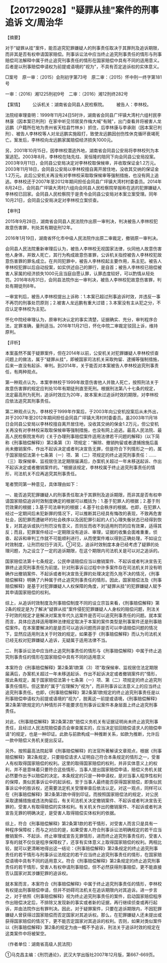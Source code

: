 # 【201729028】"疑罪从挂"案件的刑事追诉 文/周治华

【摘要】

对于"疑罪从挂"案件，能否追究犯罪嫌疑人的刑事责任取决于其罪刑及追诉期限，而非其是否有权申请国家赔偿。刑事诉讼法中应当终止追究刑事责任的情形与刑事赔偿司法解释中属于终止追究刊事责任的情形在国家赔偿中具有不同的适用意义。后者是以刑事赔偿申请权为前提或语境的"视为"，不具有否定追诉权的实体意义。

□案号　原一审：（2015）会刑初字第73号　原二审：（2015）怀中刑一终字第181号

一审：（2016）湘1225刑初9号　二审：（2016）湘12刑终282号

【案情】 　　公诉机关：湖南省会同县人民检察院。 　　被告人：李林校。

法院经审理查明：1999年11月24日5时许，湖南省会同县广坪镇大湾村六组村民李林康（因本案已判刑）在家中听见邻居吴作梅大喊"有贼"，出门查看并将被害人龙远鹏（户籍所在地为贵州省天柱县竹林乡）抓住，后李林康与李承刚（因本案已判刑）、被告人李林校等人对龙远鹏实施殴打，致使龙远鹏因创伤性休克循环衰竭死亡。案发后，李林校向龙远鹏家属赔偿经济损失1000元。

另，2001年10月15日，因李林校潜逃外地，湖南省会同县公安局将李林校列为本案逃犯。2003年8月，李林校在陆先炷、吴恒隆的陪同下向会同县公安局投案。2003年9月11日，会同县公安局决定对李林校取保候审，并收取保证金1.2万元。2003年11月18日，会同县公安局以李林校擅自离开居住地，没收其交纳的保证金1.2万元。此后公安机关再没有对李林校采取取保候审等强制措施，也没有网上追逃。李林校还于2007年至2012年期间担任会同县广坪镇大湾村村委委员。2014年8月24日，会同县广坪镇大湾村六组向会同县人民检察院举报称在逃的犯罪嫌疑人李林校已回家。会同县人民检察院于是责令会同县公安局对本案立案受理。同年10月21日，会同县公安局决定对李林校立案侦查。

【审判】

2015年9月28日，湖南省会同县人民法院作出原一审判决，判决被告人李林校犯故意伤害罪，判处其有期徒刑12年。

2016年1月19日，湖南省怀化市中级人民法院作出原二审裁定，撤销原一审判决。

会同县人民法院重新审理后认为，被告人李林校无视国家法律，伙同他人故意伤害他人身体，并致人死亡，其行为构成故意伤害罪，公诉机关指控被告人李林校犯故意伤害罪的罪名成立。在共同犯罪中，被告人李林校起主要作用，系主犯。被告人李林校犯罪以后自动投案，如实供述自己的罪行，是自首；被告人李林校已赔偿被害人家属的经济损失1000元且当庭自愿认罪，认罪态度较好，可以酌情从轻处罚。2016年8月31日，会同县法院作出一审判决，被告人李林校犯故意伤害罪，判处有期徒刑8年。

一审宣判后，被告人李林校提出上诉称：1.本案已超过刑事追诉时效，并违反一事不再罚的刑事处罚原则；2.被害人龙远鹏有重大过错；3.本案没有主从犯之分，不应认定李林校为主犯。

怀化中院经审理认为，原审判决认定的事实清楚，证据确实、充分，审判程序合法，定罪准确，量刑适当。2016年11月21日，怀化中院二审裁定驳回上诉，维持原判。

【评析】

本案虽然不属于疑罪案件，但在2014年以前，公安机关对犯罪嫌疑人李林校侦查问题上的做法，属于"疑罪从挂"，即被国家司法机关采取拘留、逮捕等强制措施，后来一直没有起诉、审判。到2014年，关于能否对本案被告人李林校追究刑事责任，有两种观点。

第一种观点认为，本案李林校于1999年故意伤害他人并致人死亡，按照刑法关于故意伤害罪的规定应判处10年有期徒刑直至死刑。根据刑法第八十七条的规定，法定最高刑为死刑，追诉时效应为20年，故本案未过追诉时效的期限，对李林校应依法追究其刑事责任。

第二种观点认为，李林校于1999年作案后，于2003年向公安机投案后从未外出，并于2007年至2012年期间担任会同县广坪镇大湾村村委委员。虽2003年11月18日会同县公安局以李林校擅自离开居住地，没收其交纳的保金1.2万元，但公安机关再没有对李林校采取取保候审等强制措施，也没有网上追逃。最高人民法院、最高人民检察院发布的《关于办理刑事赔偿案件适用法律若干问题的解释》（以下简称《刑事赔偿解释》）第2条第（3）项规定："解除、撤销拘留或者逮捕捨施后虽尚未撤销案件、作出不起诉决定或者判决宣告无罪，但是符合下列情形之一的，属于国家赔偿法第十七条第（一）项、第（二）项规定的终止追究刑事责任：......（三）取保候审、监视居住法定期限届满后，办案机关超过一年未移送起诉、作出不起诉决定或者撤销案件的。"根据该规定，李林校属于终止追究刑事责任的情形，司法机关不应再追究其刑事责任。

笔者赞同第一种意见，具体理由如下：

一、能否追究犯罪嫌疑人的刑事责任取决于其罪刑及追诉期限，而非其是否有权申请国家赔偿追诉时效制度确定的根据可以概括为：1.基于犯罪人的根据；2.基于刑罚效果的根据；3.基于司法审判的根据；4.基于社会秩序的根据。也即，在犯罪人经过一定期间后未犯新罪的情况下，可以推断其已经具有悔改的表现，不致再危害社会，因犯罪而遭破坏的社会秩序以及因犯罪引起的人们心理失衡状态已经得到恢复，对其追诉或执行刑罚没有意义，否则反而收不到适用刑罚的应有效果，适得其反；而且，犯罪案件经过一定期限没有追诉、审理，证据的收集会面难重重，侦查、起诉和审判工作就不可能顺利进行，从而使案件难以得到正确处理，不如设立时效制度，让刑罚权归于消灭。①可见，追诉时效制度本身已经考虑了疑罪的处理问题，为之设立了一定的追诉期限，在这个期限内司法机关是可以对之追诉的。

国家赔偿法第十七条规定，公民申请赔偿应当以撤销案件、不起诉或者判决宣告无罪终止追究刑事责任为前提。针对刑事诉讼过程中许多案件存在司法机关并没有明确作出撤销案件、不起诉或者判决宣告无罪的处理决定而久拖不决的情况，《刑事赔偿解释》明确了六种属于终止追究刑事责任的情形。因此，国家赔偿法及《刑事赔偿解释》是基于对犯罪嫌疑人人权保障的角度，对"疑罪从挂"的犯罪嫌疑人赋予其申请国家赔偿的权利。

综上，从追诉时效制度及刑事赔偿制度不同的设立宗旨来看，《刑事赔偿解释》第2条的规定是为了解决"疑罪从挂"案件侵犯犯罪嫌疑人人身权的赔偿问题，刑法关于时效的规定才是解决对案发年代久远案件是否可以追究刑事责任的问题。就本案而言，具体应选择适用哪种法律规定取决于本案的案件类型是刑事案件还是刑事赔偿案件。在本案要解决的是是否可以追诉问题而非是否可以申请赔偿问题的情况下，显然应适用刑法关于时效的规定。如果基于《刑事赔偿解释》而认为司法机关已经无权对犯罪嫌疑人追诉，无疑属于适用法律不当。

二、刑事诉讼法中应当终止追究刑事责任的情形与《刑事赔偿解释》中属于终止追究刑事责任的情形在国家赔偿中具有不同的适用意义

本案符合《刑事赔偿解释》第2条第1款第（3）项"取保候审、监视居住法定期限届满后，办案机关超过一年未移送起诉、作出不起诉决定或者撤销案件的"情形，按此条规定，属于国家赔偿法第十七条第（一）项、第（二）项规定的终止追究刑事责任情形。但这里的"属于"应理解为"视为"，而非刑事诉讼法意义上的应当终止追究刑事责任。也即，《刑事赔偿解释》第2条第1款规定的终止追究刑事责任是以刑事赔偿申请权为前提或语境的"视为"，脱离这一前提或语境，《刑事赔偿解释》第2条第1款规定的六种情形并不能要求在刑事诉讼案件本身层面上终止追究刑事责任。

对此，《刑事赔偿解释》第2条第2款"赔偿义务机关有证据证明尚未终止追究刑事责任，且经过人民法院赔偿委员会审查属实的，应当决定驳回赔偿请求人的赔偿申请"的规定，也是一种印证。此款与前款构成一种推断关系，如款为推断，允许后一款中赔偿义务机关提出反证。

另外，按照最高法院起草《刑事赔偿解释》的法官所著解读文章观点，根据《刑事赔偿解释》第2条规定，只要赔偿请求人证明自己符合本条规定的情形之一，受害人有权取得国家赔偿的权利。这里的取得国家赔偿的权利，并非实体意义上的权利，并不是意味着只要符合这些情形，当事人提出国家赔偿申请，赔偿义务机关就必然要作出予以赔偿的决定。本条规定的只是一种申请权，是对当事人程序性权利的保障，类似民事诉讼中的起诉权。至于当事人最终能否获得国家赔偿，即类似民事诉讼中的胜诉权，还需要法定机关受理审查后依法认定。对这一观点，同样可以在《刑事赔偿解释》第2条第2款中得到印证。而按照国家赔偿法的规定，对公民采取逮捕措施或违法拘留后，有关司法机关决定撤销案件、不起诉或者判决宣告无罪的，受害人有取得赔偿的实体权利。有关机关作出的撤销案件、不起诉或者判决宣告无罪的明确决定，是受害人取得赔偿实体权利的依据。

综上，符合《刑事赔偿解释》第2条第1款的若干情形，对受害人而言只是具有一种程序保障权；而与之对应的是，如果受害人符合刑事诉讼法明确规定的若干应当撤销案件、不起诉、终止审理或宣告无罪情形，进而终止追究刑事责任的，受害人享有的就不仅仅是程序保障权了，还享有实体意义上取得国家赔偿的权利。两相比较，就可以更清晰地得出这一结论：《刑事赔偿解释》第2条规定的终止追究刑事责任的若干情形与刑事诉讼法规定的若干应当终止追究刑事责任的情形，在国家赔偿语境中具有不同的适用意义。符合《刑事赔偿解释》第2条规定的终止追究刑事责任的若干情形，受害人有权申请刑事赔偿，但不必然获得刑事赔偿，更不能直接否认国家对其涉嫌犯罪的追诉权。

就本案而言，本案符合《刑事赔偿解释》中属于终止追究刑事责任的情形，李林校有权提出刑事赔偿申请，但并不妨碍司法机关在追诉期限内对其追诉。进一步言之，对于依照《刑事赔偿解释》视为终止追究刑事责任的案件，启动国家赔偿程序作出赔偿决定后，不排除又发现新的事实或者新的证据，再行继续侦查或再行起诉，并由法院作出有罪判决。因此，对于疑罪案件，只要在追诉期限内，不因犯罪嫌疑人曾获得过国家赔偿而否定国家对其追诉权。那么，在犯罪嫌疑人还未提出或获得国家赔偿的情况下，更不能否定国家对其追诉的权利。否则，如果对类似案件以《刑事赔偿解释》第2条的规定为由一概不予追诉，刑法关于追诉时效的规定在这类案件中将被架空。

（作者单位：湖南省高级人民法院）

①马克昌主编：《刑罚通论》，武汉大学出版社2007年12月版，第667-669页。
